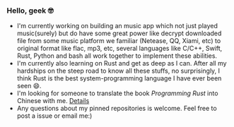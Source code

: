 ### Hello, geek 🤓

* I'm currently working on building an music app which not just played music(surely) but do have some great power like decrypt downloaded file from some music platform we familiar (Netease, QQ, Xiami, etc) to original format like flac, mp3, etc,  several languages like C/C++, Swift, Rust, Python and  bash all work together to implement these abilities.
* I'm currently also learning on Rust and get as deep as I can. After all my hardships on the steep road to know all these stuffs, no surprisingly, I think Rust is the best system-programming language I have ever been seen 😄.
* I'm looking for someone to translate the book _Programming Rust_ into Chinese with me. [Details](https://github.com/TENX-S/Programming-Rust-Translation/blob/master/README.md)
* Any questions about my pinned repositories is welcome. Feel free to post a issue or email me:)

